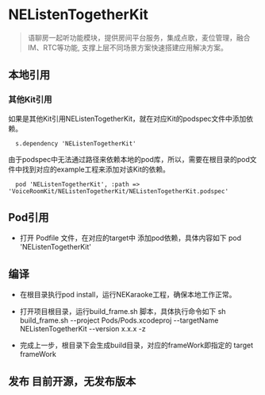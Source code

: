 # NEListenTogetherKit

> 语聊房一起听功能模块，提供房间平台服务，集成点歌，麦位管理，融合IM、RTC等功能, 支撑上层不同场景方案快速搭建应用解决方案。


## 本地引用

### 其他Kit引用
如果是其他Kit引用NEListenTogetherKit，就在对应Kit的podspec文件中添加依赖。

```
  s.dependency 'NEListenTogetherKit'
```

由于podspec中无法通过路径来依赖本地的pod库，所以，需要在根目录的pod文件中找到对应的example工程来添加对该Kit的依赖。

```
  pod 'NEListenTogetherKit', :path => 'VoiceRoomKit/NEListenTogetherKit/NEListenTogetherKit.podspec'
```

## Pod引用
- 打开 Podfile 文件，在对应的target中 添加pod依赖，具体内容如下
    pod 'NEListenTogetherKit'
    
## 编译
- 在根目录执行pod install，运行NEKaraoke工程，确保本地工作正常。

- 打开项目根目录，运行build_frame.sh 脚本，具体执行命令如下
    sh build_frame.sh  --project Pods/Pods.xcodeproj  --targetName NEListenTogetherKit --version x.x.x -z
- 完成上一步，根目录下会生成build目录，对应的frameWork即指定的 target frameWork
    
    
## 发布 目前开源，无发布版本
